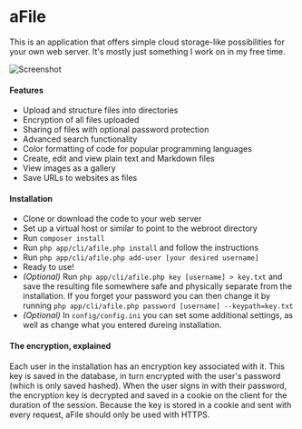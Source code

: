 # aFile

This is an application that offers simple cloud storage-like possibilities for your own web server. It's mostly just something I work on in my free time.

![Screenshot](https://f.tthe.se/dl/lmv38/816bd9f9d02636318335ba116dc43b49b7ceba8e "Screen shot of the main view")

#### Features

* Upload and structure files into directories
* Encryption of all files uploaded
* Sharing of files with optional password protection
* Advanced search functionality
* Color formatting of code for popular programming languages
* Create, edit and view plain text and Markdown files
* View images as a gallery
* Save URLs to websites as files

#### Installation

* Clone or download the code to your web server
* Set up a virtual host or similar to point to the webroot directory
* Run `composer install`
* Run `php app/cli/afile.php install` and follow the instructions
* Run `php app/cli/afile.php add-user [your desired username]`
* Ready to use!
* _(Optional)_ Run `php app/cli/afile.php key [username] > key.txt` and save the resulting file somewhere safe and physically separate from the installation. If you forget your password you can then change it by running `php app/cli/afile.php password [username] --keypath=key.txt`
* _(Optional)_ In `config/config.ini` you can set some additional settings, as well as change what you entered dureing installation.

#### The encryption, explained

Each user in the installation has an encryption key associated with it.
This key is saved in the database, in turn encrypted with the user's password (which is only saved hashed).
When the user signs in with their password, the encryption key is decrypted and saved in a cookie on the client for the duration of the session.
Because the key is stored in a cookie and sent with every request, aFile should only be used with HTTPS.
